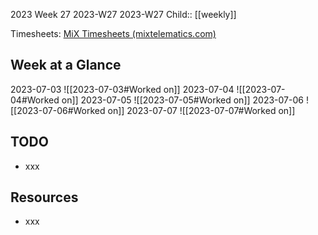 2023 Week 27
2023-W27 2023-W27
Child:: [[weekly]]

Timesheets: [MiX Timesheets (mixtelematics.com)](http://timesheets.mixtelematics.com/MixTimesheetsUI/app/index.html#/TimeSheet)

## Week at a Glance

2023-07-03
![[2023-07-03#Worked on]]
2023-07-04
![[2023-07-04#Worked on]]
2023-07-05
![[2023-07-05#Worked on]]
2023-07-06
![[2023-07-06#Worked on]]
2023-07-07
![[2023-07-07#Worked on]]

## TODO

- xxx

## Resources

- xxx


